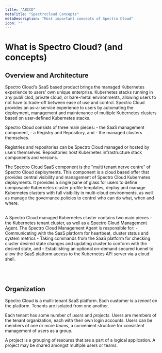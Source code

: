 ```yaml
---
title: "ABCCD"
metaTitle: "Spectrocloud Concepts"
metaDescription: "Most important concepts of Spectro Cloud"
icon: ""
---
```


# What is Spectro Cloud? (and concepts)

## Overview and Architecture

Spectro Cloud's SaaS based product brings the managed Kubernetes experience to users' own unique enterprise. Kubernetes stacks running in any publi clod, private cloud, or bare-metal environments, allowing users to not have to trade-off between ease of use and control. Spectro Cloud provides an as-a-service experience to users by automating the deployment, management and maintenance of multiple Kubernetes clusters based on user-defined Kubernetes stacks.

Spectro Cloud consists of three main pieces:
    - the SaaS management component,
    - a Registry and Repository, and
    - the managed clusters themselves.
    
Registries and repositories can be Spectro Cloud managed or hosted by users themselves. Repositories host Kubernetes infrastructure stack components and versions.

The Spectro Cloud SaaS component is the "multi tenant nerve centre" of Spectro Cloud deployments. This component is a cloud based offer that provides central visibility and management of Spectro Cloud Kubernetes deployments. It provides a single pane of glass for users to define composable Kubernetes cluster profile templates, deploy and manage Kubernetes clusters with full visibility in multi-cloud environments, as well as manage the governance policies to control who can do what, when and where.<br><br>

A Spectro Cloud managed Kubernetes cluster contains two main pieces - the Kubernetes tenant cluster, as well as a Spectro Cloud Management Agent. The Spectro Cloud Management Agent is responsible for:
    - Communicating with the SaaS platform for heartbeat, cluster status and system metrics
    - Taking commands from the SaaS platform for checking cluster desired state changes and updating cluster to conform with the desired state, and
    - Establishing an optional on-demand secured tunnel to allow the SaaS platform access to the Kubernetes API server via a cloud shell.

<br>

<br>

## Organization

Spectro Cloud is a multi-tenant SaaS platform. Each customer is a *tenant* on the platform. Tenants are isolated from one another.

Each tenant has some number of *users* and *projects.* Users are members of the tenant organization, each with their own login accounts. Users can be members of one or more *teams*, a convenient structure for consistent management of users as a group.

A project is a grouping of resoures that are a part of a logical application. A project may be shared amongst multiple users or teams.

<br>

<br>